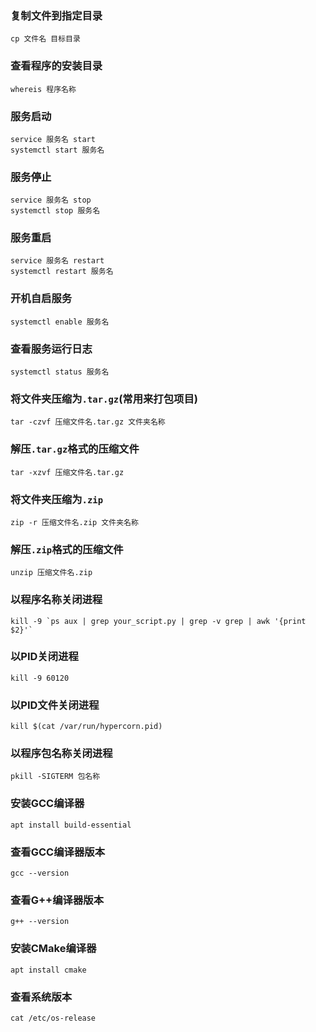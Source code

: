 ### 复制文件到指定目录
    cp 文件名 目标目录
### 查看程序的安装目录
    whereis 程序名称
### 服务启动
    service 服务名 start
    systemctl start 服务名
### 服务停止
    service 服务名 stop
    systemctl stop 服务名
### 服务重启
    service 服务名 restart
    systemctl restart 服务名
### 开机自启服务
    systemctl enable 服务名
### 查看服务运行日志
    systemctl status 服务名
### 将文件夹压缩为`.tar.gz`(常用来打包项目)
    tar -czvf 压缩文件名.tar.gz 文件夹名称
### 解压`.tar.gz`格式的压缩文件
    tar -xzvf 压缩文件名.tar.gz
### 将文件夹压缩为`.zip`
    zip -r 压缩文件名.zip 文件夹名称
### 解压`.zip`格式的压缩文件
    unzip 压缩文件名.zip
### 以程序名称关闭进程
    kill -9 `ps aux | grep your_script.py | grep -v grep | awk '{print $2}'`
### 以PID关闭进程
    kill -9 60120
### 以PID文件关闭进程
    kill $(cat /var/run/hypercorn.pid)
### 以程序包名称关闭进程
    pkill -SIGTERM 包名称
### 安装GCC编译器
    apt install build-essential
### 查看GCC编译器版本
    gcc --version
### 查看G++编译器版本
    g++ --version
### 安装CMake编译器
    apt install cmake
### 查看系统版本
    cat /etc/os-release
